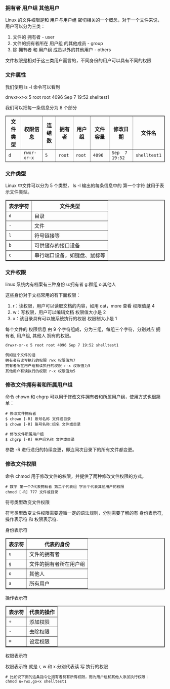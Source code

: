 ### 拥有者 用户组 其他用户

Linux 的文件权限是和 用户与用户组 密切相关的一个概念，对于一个文件来说，用户可以分为三类：

1. 文件的 拥有者 - user
2. 文件的拥有者所在 用户组 的其他成员 - group
3. 除 拥有者 和 用户组 成员以外的其他用户 - others

文件权限是相对于这三类用户而言的，不同身份的用户可以具有不同的权限

### 文件属性

我们使用 ls -l 命令可以看到

drwxr-xr-x 5 root root 4096 Sep 7 19:52 shelltest1

我们可以把每一条信息分为 8 个部分

<table  cellpadding="2" cellspacing="0" border="1">
<thead>
<tr>
<th>文件类型</th>
<th>权限信息</th>
<th>连结数</th>
<th>拥有者</th>
<th>用户组</th>
<th>文件容量</th>
<th>修改日期</th>
<th>文件名</th>
</tr>
</thead>
<tbody>
<tr>
<td><code>d</code></td>
<td><code>rwxr-xr-x</code></td>
<td><code>5</code></td>
<td><code>root</code></td>
<td><code>root</code></td>
<td><code>4096</code></td>
<td><code>Sep  7 19:52</code></td>
<td><code>shelltest1</code></td>
</tr>
</tbody>
</table>

### 文件类型

Linux 中文件可以分为 5 个类型， ls -l 输出的每条信息中的 第一个字符 就用于表示文件类型。

<table cellpadding="2" cellspacing="0" border="2">
<thead>
<tr>
<th>表示字符</th>
<th>文件类型</th>
</tr>
</thead>
<tbody>
<tr>
<td><code>d</code></td>
<td>目录</td>
</tr>
<tr>
<td><code>-</code></td>
<td>文件</td>
</tr>
<tr>
<td><code>l</code></td>
<td>符号链接等</td>
</tr>
<tr>
<td><code>b</code></td>
<td>可供储存的接口设备</td>
</tr>
<tr>
<td><code>c</code></td>
<td>串行端口设备，如键盘、鼠标等</td>
</tr>
</tbody>
</table>

### 文件权限

linux 系统内有档案有三种身份 u:拥有者 g:群组 o:其他人

这些身份对于文档常用的有下面权限：

1. r：读权限，用户可以读取文档的内容，如用 cat，more 查看 权限值是 4
2. w：写权限，用户可以编辑文档 权限值大小是 2
3. x：该目录具有可以被系统执行的权限 权限制大小是 1

每个文件的 权限信息 由 9 个字符组成，分为三组，每组三个字符，分别对应 拥有者, 用户组, 其他人 拥有的权限。

```
drwxr-xr-x 5 root root 4096 Sep 7 19:52 shelltest1

例如这个文件的话
拥有者有读写执行的权限 rwx 权限值为7
拥有者所在用户组有读执行的权限 r-x 权限值为5
其他用户有读执行的权限 r-x 权限值为5
```

### 修改文件拥有者和所属用户组

命令 chown 和 chgrp 可以用于修改文件拥有者和所属用户组，使用方式也很简单：

```shell
# 修改文件拥有者
$ chown [-R] 账号名称 文件或目录
$ chown [-R] 账号名称:组名 文件或目录

# 修改文件所属用户组
$ chgrp [-R] 用户组名称 文件或目录
```

参数 -R 进行递归的持续变更，即连同次目录下的所有文件都变更。

### 修改文件权限

命令 chmod 用于修改文件的权限，并提供了两种修改文件权限的方式。

```shell
# 数字 第一个7代表拥有者 第二个代表组 字三个代表其他用户的权限
chmod [-R] 777 文件或目录
```

符号类型改变文件权限

符号类型改变文件权限需要遵循一定的语法规则，分别需要了解的有 身份表示符, 操作表示符 和 权限表示符.

身份表示符

<table cellpadding="2" cellspacing="0" border="2">
<thead>
<tr>
<th>表示符</th>
<th>代表的身份</th>
</tr>
</thead>
<tbody>
<tr>
<td><code>u</code></td>
<td>文件的拥有者</td>
</tr>
<tr>
<td><code>g</code></td>
<td>文件的拥有者所在用户组</td>
</tr>
<tr>
<td><code>o</code></td>
<td>其他人</td>
</tr>
<tr>
<td><code>a</code></td>
<td>所有用户</td>
</tr>
</tbody>
</table>

操作表示符

<table cellpadding="2" cellspacing="0" border="2">

<thead>
<tr>
<th>表示符</th>
<th>代表的操作</th>
</tr>
</thead>
<tbody>
<tr>
<td><code>+</code></td>
<td>添加权限</td>
</tr>
<tr>
<td><code>-</code></td>
<td>去除权限</td>
</tr>
<tr>
<td><code>=</code></td>
<td>设定权限</td>
</tr>
</tbody>
</table>

权限表示符

权限表示符 就是 r, w 和 x.分别代表读 写 执行的权限

```shell
# 比如说下面的这条指令让拥有者具有所有权限，而为用户组和其他人添加执行权限：
chmod u=rwx,go+x shelltest1
```
